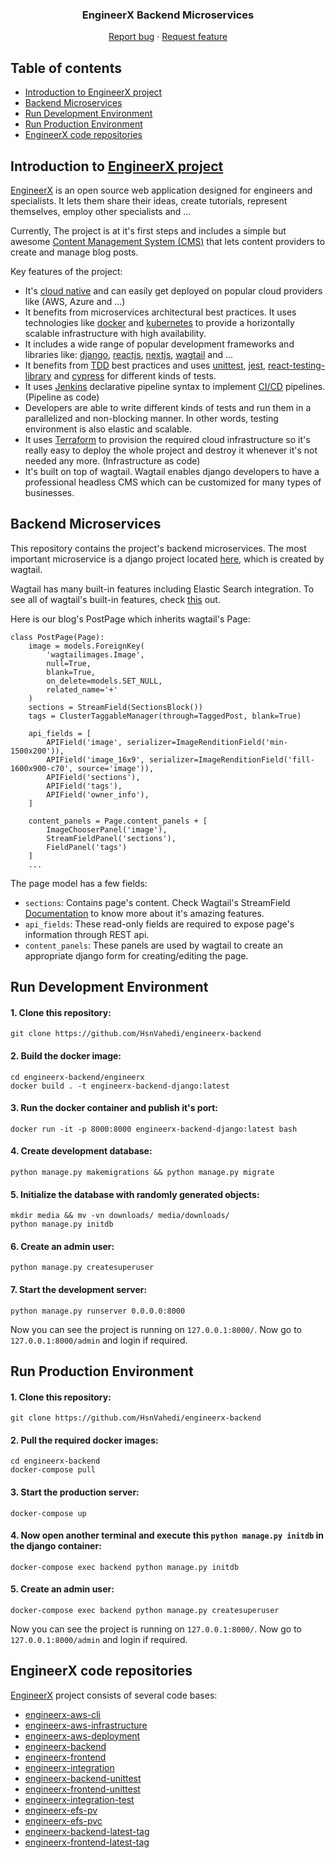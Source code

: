 <p align="center">

  <h3 align="center">EngineerX Backend Microservices</h3>

  <p align="center">
    <a href="https://github.com/HsnVahedi/engineerx-backend/issues/new">Report bug</a>
    ·
    <a href="https://github.com/HsnVahedi/engineerx-backend/issues/new">Request feature</a>
  </p>
</p>


## Table of contents

- [Introduction to EngineerX project](#introduction-to-engineerx-project)
- [Backend Microservices](#backend-microservices)
- [Run Development Environment](#run-development-environment)
- [Run Production Environment](#run-production-environment)
- [EngineerX code repositories](#engineerx-code-repositories)





## Introduction to [EngineerX project](http://a8c390f2223364021a14ec3fb45263a7-1113280492.us-east-2.elb.amazonaws.com)

[EngineerX](http://a8c390f2223364021a14ec3fb45263a7-1113280492.us-east-2.elb.amazonaws.com) is an open source web application designed for engineers and specialists. It lets them share their ideas, create tutorials, represent themselves, employ other specialists and ...

Currently, The project is at it's first steps and includes a simple but awesome [Content Management System (CMS)](https://en.wikipedia.org/wiki/Content_management_system) that lets content providers to create and manage blog posts.

Key features of the project:

- It's [cloud native](https://en.wikipedia.org/wiki/Cloud_native_computing) and can easily get deployed on popular cloud providers like (AWS, Azure and ...)
- It benefits from microservices architectural best practices. It uses technologies like [docker](https://www.docker.com/) and [kubernetes](https://kubernetes.io/) to provide a horizontally scalable infrastructure with high availability.
- It includes a wide range of popular development frameworks and libraries like: [django](https://www.djangoproject.com/), [reactjs](https://reactjs.org/), [nextjs](https://nextjs.org/), [wagtail](https://wagtail.io/) and ...
- It benefits from [TDD](https://en.wikipedia.org/wiki/Test-driven_development) best practices and uses [unittest](https://docs.python.org/3/library/unittest.html#module-unittest), [jest](https://jestjs.io/), [react-testing-library](https://testing-library.com/docs/react-testing-library/intro/) and [cypress](https://www.cypress.io/) for different kinds of tests.
- It uses [Jenkins](https://www.jenkins.io/) declarative pipeline syntax to implement [CI/CD](https://en.wikipedia.org/wiki/CI/CD) pipelines. (Pipeline as code)
- Developers are able to write different kinds of tests and run them in a parallelized and non-blocking manner. In other words, testing environment is also elastic and scalable.
- It uses [Terraform](https://www.terraform.io/) to provision the required cloud infrastructure so it's really easy to deploy the whole project and destroy it whenever it's not needed any more. (Infrastructure as code)
- It's built on top of wagtail. Wagtail enables django developers to have a professional headless CMS which can be customized for many types of businesses.




## Backend Microservices
This repository contains the project's backend microservices. The most important microservice is a django project located [here](https://github.com/HsnVahedi/engineerx-backend/tree/main/engineerx), which is created by wagtail.

Wagtail has many built-in features including Elastic Search integration. To see all of wagtail's built-in features, check [this](https://wagtail.io/features/#) out.

Here is our blog's PostPage which inherits wagtail's Page:

    class PostPage(Page):
        image = models.ForeignKey(
            'wagtailimages.Image',
            null=True,
            blank=True,
            on_delete=models.SET_NULL,
            related_name='+'
        )
        sections = StreamField(SectionsBlock())
        tags = ClusterTaggableManager(through=TaggedPost, blank=True)

        api_fields = [
            APIField('image', serializer=ImageRenditionField('min-1500x200')),
            APIField('image_16x9', serializer=ImageRenditionField('fill-1600x900-c70', source='image')),
            APIField('sections'),
            APIField('tags'),
            APIField('owner_info'),
        ]

        content_panels = Page.content_panels + [
            ImageChooserPanel('image'),
            StreamFieldPanel('sections'),
            FieldPanel('tags')
        ]
        ...

The page model has a few fields:

- `sections`: Contains page's content. Check Wagtail's StreamField [Documentation](https://docs.wagtail.io/en/stable/topics/streamfield.html) to know more about it's amazing features.
- `api_fields`: These read-only fields are required to expose page's information through REST api.
- `content_panels`: These panels are used by wagtail to create an appropriate django form for creating/editing the page.





## Run Development Environment

#### 1. Clone this repository:
    git clone https://github.com/HsnVahedi/engineerx-backend
#### 2. Build the docker image:
    cd engineerx-backend/engineerx
    docker build . -t engineerx-backend-django:latest
#### 3. Run the docker container and publish it's port:
    docker run -it -p 8000:8000 engineerx-backend-django:latest bash
#### 4. Create development database:
    python manage.py makemigrations && python manage.py migrate
#### 5. Initialize the database with randomly generated objects:
    mkdir media && mv -vn downloads/ media/downloads/
    python manage.py initdb
#### 6. Create an admin user:
    python manage.py createsuperuser
#### 7. Start the development server:
    python manage.py runserver 0.0.0.0:8000
    
Now you can see the project is running on `127.0.0.1:8000/`. Now go to `127.0.0.1:8000/admin` and login if required.





## Run Production Environment

#### 1. Clone this repository:
    git clone https://github.com/HsnVahedi/engineerx-backend
#### 2. Pull the required docker images:
    cd engineerx-backend
    docker-compose pull
#### 3. Start the production server:
    docker-compose up
#### 4. Now open another terminal and execute this `python manage.py initdb` in the django container:
    docker-compose exec backend python manage.py initdb
  
#### 5. Create an admin user:
    docker-compose exec backend python manage.py createsuperuser

Now you can see the project is running on `127.0.0.1:8000/`. Now go to `127.0.0.1:8000/admin` and login if required.




## EngineerX code repositories

[EngineerX](http://a8c390f2223364021a14ec3fb45263a7-1113280492.us-east-2.elb.amazonaws.com) project consists of several code bases:

- [engineerx-aws-cli](https://github.com/HsnVahedi/engineerx-aws-cli)
- [engineerx-aws-infrastructure](https://github.com/HsnVahedi/engineerx-aws-infrastructure)
- [engineerx-aws-deployment](https://github.com/HsnVahedi/engineerx-aws-deployment)
- [engineerx-backend](https://github.com/HsnVahedi/engineerx-backend)
- [engineerx-frontend](https://github.com/HsnVahedi/engineerx-frontend)
- [engineerx-integration](https://github.com/HsnVahedi/engineerx-integration)
- [engineerx-backend-unittest](https://github.com/HsnVahedi/engineerx-backend-unittest)
- [engineerx-frontend-unittest](https://github.com/HsnVahedi/engineerx-frontend-unittest)
- [engineerx-integration-test](https://github.com/HsnVahedi/engineerx-integration-test)
- [engineerx-efs-pv](https://github.com/HsnVahedi/engineerx-efs-pv)
- [engineerx-efs-pvc](https://github.com/HsnVahedi/engineerx-efs-pvc)
- [engineerx-backend-latest-tag](https://github.com/HsnVahedi/engineerx-backend-latest-tag)
- [engineerx-frontend-latest-tag](https://github.com/HsnVahedi/engineerx-frontend-latest-tag)
